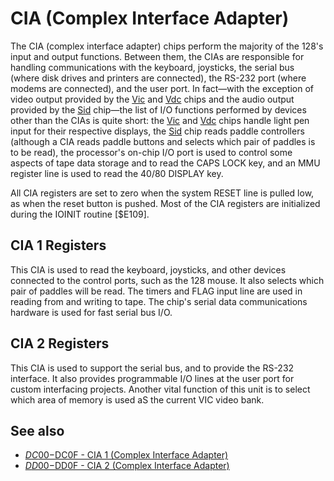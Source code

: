 # CIA (Complex Interface Adapter)

The CIA (complex interface adapter) chips perform the majority of the
128's input and output functions. Between them, the
CIAs are responsible for handling communications with the
keyboard, joysticks, the serial bus (where disk drives and
printers are connected), the RS-232 port (where modems are
connected), and the user port. In fact—with the exception of
video output provided by the [Vic](Vic) and [Vdc](Vdc) chips and the audio output
provided by the [Sid](Sid) chip—the list of I/O functions
performed by devices other than the CIAs is quite short: the
[Vic](Vic) and [Vdc](Vdc) chips handle light pen input for their respective
displays, the [Sid](Sid) chip reads paddle controllers (although a
CIA reads paddle buttons and selects which pair of paddles is
to be read), the processor's on-chip I/O port is used to control
some aspects of tape data storage and to read the CAPS LOCK
key, and an MMU register line is used to read the 40/80 DISPLAY key.

All CIA registers are set to zero when the system RESET
line is pulled low, as when the reset button is pushed. Most of
the CIA registers are initialized during the IOINIT routine
[$E109].

## CIA 1 Registers
This CIA is used to read the keyboard, joysticks, and other devices
connected to the control ports, such as the 128 mouse. It
also selects which pair of paddles will be read. The timers and
FLAG input line are used in reading from and writing to tape.
The chip's serial data communications hardware is used for
fast serial bus I/O.

## CIA 2 Registers
This CIA is used to support the serial bus, and to provide the
RS-232 interface. It also provides programmable I/O lines at
the user port for custom interfacing projects. Another vital
function of this unit is to select which area of memory is used
aS the current VIC video bank.

## See also

* [$DC00-$DC0F - CIA 1 (Complex Interface Adapter)](DC00)
* [$DD00-$DD0F - CIA 2 (Complex Interface Adapter)](DD00)
